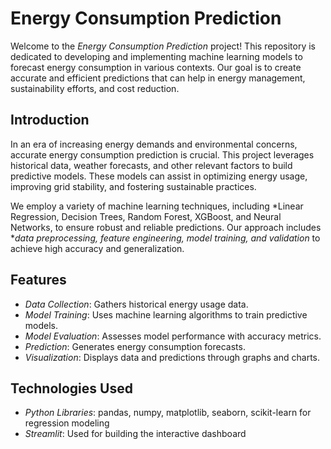 # Energy Consumption Prediction

Welcome to the *Energy Consumption Prediction* project! This repository is dedicated to developing and implementing machine learning models to forecast energy consumption in various contexts. Our goal is to create accurate and efficient predictions that can help in energy management, sustainability efforts, and cost reduction.

## Introduction

In an era of increasing energy demands and environmental concerns, accurate energy consumption prediction is crucial. This project leverages historical data, weather forecasts, and other relevant factors to build predictive models. These models can assist in optimizing energy usage, improving grid stability, and fostering sustainable practices.

We employ a variety of machine learning techniques, including *Linear Regression, Decision Trees, Random Forest, XGBoost, and Neural Networks, to ensure robust and reliable predictions. Our approach includes **data preprocessing, feature engineering, model training, and validation* to achieve high accuracy and generalization.

## Features

- *Data Collection*: Gathers historical energy usage data.
- *Model Training*: Uses machine learning algorithms to train predictive models.
- *Model Evaluation*: Assesses model performance with accuracy metrics.
- *Prediction*: Generates energy consumption forecasts.
- *Visualization*: Displays data and predictions through graphs and charts.

## Technologies Used

- *Python Libraries*: pandas, numpy, matplotlib, seaborn, scikit-learn for regression modeling
- *Streamlit*: Used for building the interactive dashboard

